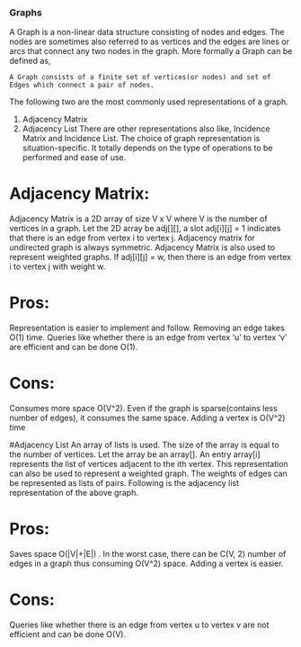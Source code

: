 ### Graphs

A Graph is a non-linear data structure consisting of nodes and edges. The nodes are sometimes also referred to as vertices and the edges are lines or arcs
that connect any two nodes in the graph. More formally a Graph can be defined as,

    A Graph consists of a finite set of vertices(or nodes) and set of Edges which connect a pair of nodes. 


The following two are the most commonly used representations of a graph.
1. Adjacency Matrix
2. Adjacency List
There are other representations also like, Incidence Matrix and Incidence List. The choice of graph representation is situation-specific. It totally depends on the type of operations to be performed and ease of use.

# Adjacency Matrix:
Adjacency Matrix is a 2D array of size V x V where V is the number of vertices in a graph. Let the 2D array be adj[][], a slot adj[i][j] = 1 indicates that there is an edge from vertex i to vertex j. Adjacency matrix for undirected graph is always symmetric. Adjacency Matrix is also used to represent weighted graphs. If adj[i][j] = w, then there is an edge from vertex i to vertex j with weight w.


# Pros: 
Representation is easier to implement and follow. Removing an edge takes O(1) time. 
Queries like whether there is an edge from vertex ‘u’ to vertex ‘v’ are efficient and can be done O(1).

# Cons:
Consumes more space O(V^2). Even if the graph is sparse(contains less number of edges), it consumes the same space. Adding a vertex is O(V^2) time

#Adjacency List
An array of lists is used. The size of the array is equal to the number of vertices. Let the array be an array[]. An entry array[i] represents the list of vertices adjacent to the ith vertex. 
This representation can also be used to represent a weighted graph. The weights of edges can be represented as lists of pairs. Following is the adjacency list representation of the above graph.

# Pros: 
Saves space O(|V|+|E|) . In the worst case, there can be C(V, 2) number of edges in a graph thus consuming O(V^2) space. Adding a vertex is easier.

# Cons: 
Queries like whether there is an edge from vertex u to vertex v are not efficient and can be done O(V).